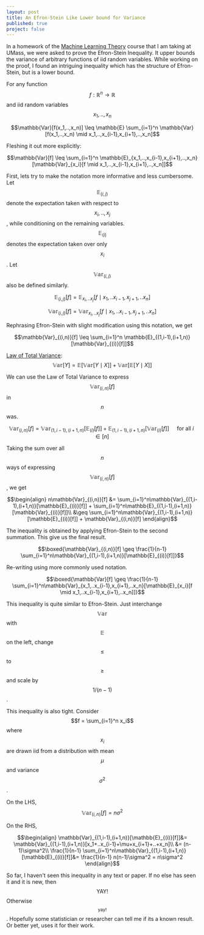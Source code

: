 ```yaml
---
layout: post
title: An Efron-Stein Like Lower bound for Variance
published: true
project: false
---
```

In a homework of the [Machine Learning Theory](https://people.cs.umass.edu/~akshay/courses/cs690m/index.html) course that I am taking at UMass, we were asked to prove the Efron-Stein Inequality. It upper bounds the variance of arbitrary functions of iid random variables. While working on the proof, I found an intriguing inequality which has the structure of Efron-Stein, but is a lower bound.

For any function $$f:\mathbb{R}^n\to\mathbb{R}$$ and iid random variables $$x_1,..,x_n$$

$$\mathbb{Var}[f(x_1,..,x_n)] \leq \mathbb{E} \sum_{i=1}^n \mathbb{Var}[f(x_1,..,x_n) \mid x_1,..,x_{i-1},x_{i+1},..,x_n]$$

Fleshing it out more explicitly:

$$\mathbb{Var}[f] \leq  \sum_{i=1}^n \mathbb{E}_{x_1,..,x_{i-1},x_{i+1},..,x_n}[\mathbb{Var}_{x_i}[f \mid x_1,..,x_{i-1},x_{i+1},..,x_n]]$$

First, lets try to make the notation more informative and less cumbersome. Let $$\mathbb{E}_{(i,j)}$$ denote the expectation taken with respect to $$x_i,..,x_j$$, while conditioning on the remaining variables. $$\mathbb{E}_{(i)}$$ denotes the expectation taken over only $$x_i$$. Let $$\mathbb{Var}_{(i,j)}$$ also be defined similarly.

$$\mathbb{E}_{(i,j)}[f] = \mathbb{E}_{x_i,..x_j}[f \mid x_1,..x_{i-1},x_{j+1},..x_n]$$

$$\mathbb{Var}_{(i,j)}[f] = \mathbb{Var}_{x_i,..x_j}[f \mid x_1,..x_{i-1},x_{j+1},..x_n]$$

Rephrasing Efron-Stein with slight modification using this notation, we get

$$\mathbb{Var}_{(i,n)}[f] \leq \sum_{i=1}^n \mathbb{E}_{(1,i-1),(i+1,n)}[\mathbb{Var}_{(i)}[f]]$$

[Law of Total Variance](https://en.wikipedia.org/wiki/Law_of_total_variance): $$\mathbb{Var}[Y] = \mathbb{E}[\mathbb{Var}[Y\mid X]] + \mathbb{Var}[\mathbb{E}[Y\mid X]]$$

We can use the Law of Total Variance to express $$\mathbb{Var}_{(i,n)}[f]$$ in $$n$$ was.

$$\mathbb{Var}_{(i,n)}[f] = \mathbb{Var}_{(1,i-1),(i+1,n)}[\mathbb{E}_{(i)}[f]] + \mathbb{E}_{(1,i-1),(i+1,n)}[\mathbb{Var}_{(i)}[f]] \quad \text{ for all } i \in [n]$$

Taking the sum over all $$n$$ ways of expressing $$\mathbb{Var}_{(i,n)}[f]$$, we get


$$\begin{align}
n\mathbb{Var}_{(i,n)}[f] &= \sum_{i=1}^n\mathbb{Var}_{(1,i-1),(i+1,n)}[\mathbb{E}_{(i)}[f]] + \sum_{i=1}^n\mathbb{E}_{(1,i-1),(i+1,n)}[\mathbb{Var}_{(i)}[f]]\\
&\geq \sum_{i=1}^n\mathbb{Var}_{(1,i-1),(i+1,n)}[\mathbb{E}_{(i)}[f]] + \mathbb{Var}_{(i,n)}[f]
\end{align}$$

The inequality is obtained by applying Efron-Stein to the second summation. This give us the final result.

$$\boxed{\mathbb{Var}_{(i,n)}[f] \geq \frac{1}{n-1}  \sum_{i=1}^n\mathbb{Var}_{(1,i-1),(i+1,n)}[\mathbb{E}_{(i)}[f]]}$$

Re-writing using more commonly used notation.

$$\boxed{\mathbb{Var}[f] \geq \frac{1}{n-1}  \sum_{i=1}^n\mathbb{Var}_{x_1,..x_{i-1},x_{i+1},..x_n}[\mathbb{E}_{x_i}[f \mid x_1,..x_{i-1},x_{i+1},..x_n]]}$$

This inequality is quite similar to Efron-Stein. Just interchange $$\mathbb{Var}$$ with $$\mathbb{E}$$ on the left, change $$\leq$$ to $$\geq$$ and scale by $$1/(n-1)$$. 

This inequality is also tight. Consider $$f = \sum_{i=1}^n x_i$$ where $$x_i$$ are drawn iid from a distribution with mean $$\mu$$ and variance $$\sigma^2$$.  

On the LHS, $$\mathbb{Var}_{(i,n)}[f]=n\sigma^2$$

On the RHS,

$$\begin{align}
\mathbb{Var}_{(1,i-1),(i+1,n)}[\mathbb{E}_{(i)}[f]]&= \mathbb{Var}_{(1,i-1),(i+1,n)}[x_1+..x_{i-1}+\mu+x_{i+1}+..+x_n]\\
&= (n-1)\sigma^2\\
 \frac{1}{n-1}  \sum_{i=1}^n\mathbb{Var}_{(1,i-1),(i+1,n)}[\mathbb{E}_{(i)}[f]]&= \frac{1}{n-1} n(n-1)\sigma^2 = n\sigma^2
\end{align}$$

So far, I haven't seen this inequality in any text or paper. If no else has seen it and it is new, then $$\text{YAY!}$$ Otherwise $${}_\text{yay!}$$. Hopefully some statistician or researcher can tell me if its a known result. Or better yet, uses it for their work.
